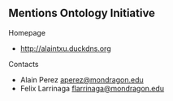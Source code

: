## Mentions Ontology Initiative

Homepage

* http://alaintxu.duckdns.org

Contacts

* Alain Perez <aperez@mondragon.edu>
* Felix Larrinaga <flarrinaga@mondragon.edu>
